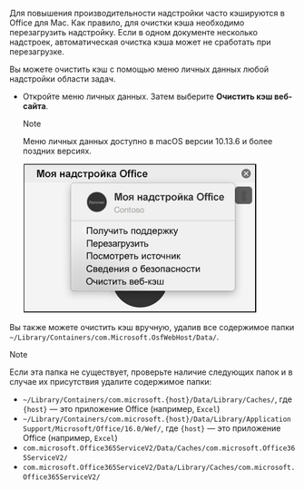 Для повышения производительности надстройки часто кэшируются в Office для Mac. Как правило, для очистки кэша необходимо перезагрузить надстройку. Если в одном документе несколько надстроек, автоматическая очистка кэша может не сработать при перезагрузке.

Вы можете очистить кэш с помощью меню личных данных любой надстройки области задач.
- Откройте меню личных данных. Затем выберите **Очистить кэш веб-сайта**.
    > [!NOTE]
    > Меню личных данных доступно в macOS версии 10.13.6 и более поздних версиях.
    
    ![Снимок экрана: параметр "Очистить кэш веб-сайта" в меню личных данных.](../images/mac-clear-cache-menu.png)

Вы также можете очистить кэш вручную, удалив все содержимое папки `~/Library/Containers/com.Microsoft.OsfWebHost/Data/`.

> [!NOTE]
> Если эта папка не существует, проверьте наличие следующих папок и в случае их присутствия удалите содержимое папки:
>    - `~/Library/Containers/com.microsoft.{host}/Data/Library/Caches/`, где `{host}` — это приложение Office (например, `Excel`)
>    - `~/Library/Containers/com.microsoft.{host}/Data/Library/Application Support/Microsoft/Office/16.0/Wef/`, где `{host}` — это приложение Office (например, `Excel`)
>    - `com.microsoft.Office365ServiceV2/Data/Caches/com.microsoft.Office365ServiceV2/`
>    - `com.microsoft.Office365ServiceV2/Data/Library/Caches/com.microsoft.Office365ServiceV2/`
